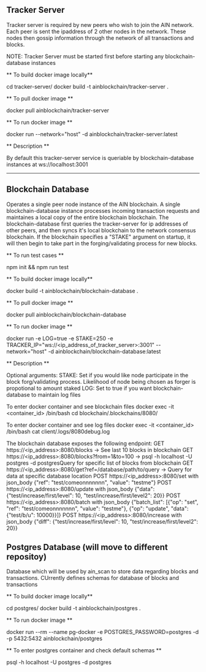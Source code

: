 ## Tracker Server 
Tracker server is required by new peers who wish to join the AIN network. Each peer is sent the ipaddress of 2 other nodes in the network. These nodes then gossip information through the network of all transactions and blocks. 

NOTE: Tracker Server must be started first before starting any blockchain-database instances

** To build docker image locally**

cd tracker-server/ 
docker build -t  ainblockchain/tracker-server .

** To pull docker image **

docker pull ainblockchain/tracker-server

** To run docker image **

docker run  --network="host" -d ainblockchain/tracker-server:latest

** Description **

By default this tracker-server service is queriable by blockchain-database instances at ws://localhost:3001 

---

## Blockchain Database
Operates a single peer node instance of the AIN blockchain. A single blockchain-database instance processes incoming transaction requests and maintaines a local copy of the entire blockchain blockchain. The blockchain-database first queries the tracker-server for ip addresses of other peers, and then syncs it's local blockchain to the network consensus blockchain. If the blockchain specifies a "STAKE" argument on startup, it will then begin to take part in the forging/validating process for new blocks.

** To run test cases **

npm init && npm run test

** To build docker image locally**

docker build -t  ainblockchain/blockchain-database .

** To pull docker image **

docker pull ainblockchain/blockchain-database

** To run docker image **

 docker run -e LOG=true -e STAKE=250 -e TRACKER_IP="ws://<ip_address_of_tracker_server>:3001" --network="host" -d ainblockchain/blockchain-database:latest

 ** Description **

Optional arguments:
    STAKE: Set if you would like node participate in the block forg/validating process. Likelihood of node being chosen as forger is propotional to amount staked
    LOG: Set to true if you want blockchain-database to maintain log files

To enter docker container and see blockchain files
    docker exec -it <container_id> /bin/bash
    cd blockchain/.blockchains/8080/

To enter docker container and see log files
    docker exec -it <container_id> /bin/bash
    cat client/.logs/8080debug.log

The blockchain database exposes the following endpoint:
    GET https://<ip_address>:8080/blocks -> See last 10 blocks in blockchain
    GET https://<ip_address>:8080/blocks?from=1&to=100 -> psql -h localhost -U postgres -d postgresQuery for specific list of blocks from blockchain
    GET https://<ip_address>:8080/get?ref=/database/path/to/query -> Query for data at specific database location
    POST https://<ip_address>:8080/set with json_body {"ref": "test/comeonnnnnnn", "value": "testme"}
    POST https://<ip_address>:8080/update with json_body  {"data": {"test/increase/first/level": 10, "test/increase/first/level2": 20}}
    POST https://<ip_address>:8080/batch with json_body {"batch_list": [{"op": "set", "ref": "test/comeonnnnnnn", "value": "testme"}, {"op": "update", "data": {"test/b/u": 10000}}]}
    POST https://<ip_address>:8080/increase with json_body {"diff": {"test/increase/first/level": 10, "test/increase/first/level2": 20}}

 

## Postgres Database (will move to different repositoy)
Database which will be used by ain_scan to store data regarding blocks and transactions. CUrrently defines schemas for database of blocks and transactions

** To build docker image locally**

cd postgres/ 
docker build -t  ainblockchain/postgres .

** To run docker image **

docker run --rm   --name pg-docker -e POSTGRES_PASSWORD=postgres -d -p 5432:5432   ainblockchain/postgres

** To enter postgres container and check default schemas **

psql -h localhost -U postgres -d postgres

